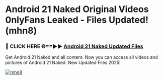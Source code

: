 # Android 21 Naked Original Videos 0nlyFans Leaked - Files Updated! (mhn8)

<h3>🔴 CLICK HERE 🌐==►► <a href="https://tinyurl.com/yckcrads" rel="nofollow">Android 21 Naked Updated Files</a></h3>

Get Android 21 Naked and all content. Now you can access all videos and pictures of Android 21 Naked. New Updated Files 2025!

[![mhn8](https://i.imgur.com/hpKpOFt.gif)](https://tinyurl.com/yckcrads)
